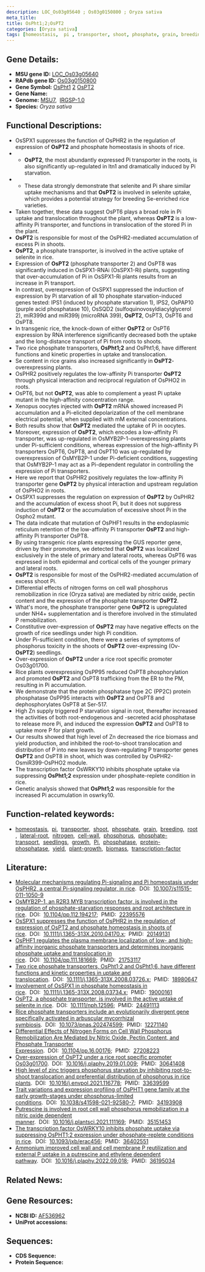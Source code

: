 ```yaml
---
description: LOC_Os03g05640 ; Os03g0150800 ; Oryza sativa
meta_title:
title: OsPht1;2;OsPT2
categories: [Oryza sativa]
tags: [homeostasis,  pi , transporter, shoot, phosphate, grain, breeding, root, lateral root, nitrogen, cell wall, phosphorus, phosphate transport, seedlings, growth, Pi, phosphatase, protein phosphatase, yield, plant growth, biomass, transcription factor, pi]
---
```


## Gene Details:
- **MSU gene ID:** [LOC_Os03g05640](http://rice.uga.edu/cgi-bin/ORF_infopage.cgi?orf=LOC_Os03g05640)  
- **RAPdb gene ID:** [Os03g0150800](https://rapdb.dna.affrc.go.jp/locus/?name=Os03g0150800)  
- **Gene Symbol:** <u>OsPht1</u>&nbsp;<u>2</u>&nbsp;<u>OsPT2</u>
- **Gene Name:**
- **Genome:**  [MSU7](http://rice.uga.edu/),&nbsp;&nbsp;[IRGSP-1.0](https://rapdb.dna.affrc.go.jp/download/irgsp1.html)
- **Species:** *Oryza sativa*

## Functional Descriptions:
   - OsSPX1 suppresses the function of OsPHR2 in the regulation of expression of **OsPT2** and phosphate homeostasis in shoots of rice.
   - * **OsPT2**, the most abundantly expressed Pi transporter in the roots, is also significantly up-regulated in ltn1 and dramatically induced by Pi starvation.
   - * These data strongly demonstrate that selenite and Pi share similar uptake mechanisms and that **OsPT2** is involved in selenite uptake, which provides a potential strategy for breeding Se-enriched rice varieties.
   - Taken together, these data suggest OsPT6 plays a broad role in Pi uptake and translocation throughout the plant, whereas **OsPT2** is a low-affinity Pi transporter, and functions in translocation of the stored Pi in the plant.
   - **OsPT2** is responsible for most of the OsPHR2-mediated accumulation of excess Pi in shoots.
   - **OsPT2**, a phosphate transporter, is involved in the active uptake of selenite in rice.
   - Expression of **OsPT2** (phosphate transporter 2) and OsPT8 was significantly induced in OsSPX1-RNAi (OsSPX1-Ri) plants, suggesting that over-accumulation of Pi in OsSPX1-Ri plants results from an increase in Pi transport.
   - In contrast, overexpression of OsSPX1 suppressed the induction of expression by Pi starvation of all 10 phosphate starvation-induced genes tested: IPS1 (induced by phosphate starvation 1), IPS2, OsPAP10 (purple acid phosphatase 10), OsSQD2 (sulfoquinovosyldiacylglycerol 2), miR399d and miR399j (microRNA 399), **OsPT2**, OsPT3, OsPT6 and OsPT8.
   - In transgenic rice, the knock-down of either **OsPT2** or OsPT6 expression by RNA interference significantly decreased both the uptake and the long-distance transport of Pi from roots to shoots.
   - Two rice phosphate transporters, **OsPht1;2** and OsPht1;6, have different functions and kinetic properties in uptake and translocation.
   - Se content in rice grains also increased significantly in **OsPT2**-overexpressing plants.
   - OsPHR2 positively regulates the low-affinity Pi transporter **OsPT2** through physical interaction and reciprocal regulation of OsPHO2 in roots.
   - OsPT6, but not **OsPT2**, was able to complement a yeast Pi uptake mutant in the high-affinity concentration range.
   - Xenopus oocytes injected with **OsPT2** mRNA showed increased Pi accumulation and a Pi-elicited depolarization of the cell membrane electrical potential, when supplied with mM external concentrations.
   - Both results show that **OsPT2** mediated the uptake of Pi in oocytes.
   - Moreover, expression of **OsPT2**, which encodes a low-affinity Pi transporter, was up-regulated in OsMYB2P-1-overexpressing plants under Pi-sufficient conditions, whereas expression of the high-affinity Pi transporters OsPT6, OsPT8, and OsPT10 was up-regulated by overexpression of OsMYB2P-1 under Pi-deficient conditions, suggesting that OsMYB2P-1 may act as a Pi-dependent regulator in controlling the expression of Pi transporters.
   - Here we report that OsPHR2 positively regulates the low-affinity Pi transporter gene **OsPT2** by physical interaction and upstream regulation of OsPHO2 in roots.
   - OsSPX1 suppresses the regulation on expression of **OsPT2** by OsPHR2 and the accumulation of excess shoot Pi, but it does not suppress induction of **OsPT2** or the accumulation of excessive shoot Pi in the Ospho2 mutant.
   - The data indicate that mutation of OsPHF1 results in the endoplasmic reticulum retention of the low-affinity Pi transporter **OsPT2** and high-affinity Pi transporter OsPT8.
   - By using transgenic rice plants expressing the GUS reporter gene, driven by their promoters, we detected that **OsPT2** was localized exclusively in the stele of primary and lateral roots, whereas OsPT6 was expressed in both epidermal and cortical cells of the younger primary and lateral roots.
   - **OsPT2** is responsible for most of the OsPHR2-mediated accumulation of excess shoot Pi.
   - Differential effects of nitrogen forms on cell wall phosphorus remobilization in rice (Oryza sativa) are mediated by nitric oxide, pectin content and the expression of the phosphate transporter **OsPT2**.
   - What's more, the phosphate transporter gene **OsPT2** is upregulated under NH4+ supplementation and is therefore involved in the stimulated P remobilization.
   - Constitutive over-expression of **OsPT2** may have negative effects on the growth of rice seedlings under high Pi condition.
   - Under Pi-sufficient condition, there were a series of symptoms of phosphorus toxicity in the shoots of **OsPT2** over-expressing (Ov-**OsPT2**) seedlings.
   - Over-expression of **OsPT2** under a rice root specific promoter Os03g01700.
   - Rice plants overexpressing OsPP95 reduced OsPT8 phosphorylation and promoted **OsPT2** and OsPT8 trafficking from the ER to the PM, resulting in Pi accumulation.
   - We demonstrate that the protein phosphatase type 2C (PP2C) protein phosphatase OsPP95 interacts with **OsPT2** and OsPT8 and dephosphorylates OsPT8 at Ser-517.
   - High Zn supply triggered P starvation signal in root, thereafter increased the activities of both root-endogenous and -secreted acid phosphatase to release more Pi, and induced the expression **OsPT2** and OsPT8 to uptake more P for plant growth.
   - Our results showed that high level of Zn decreased the rice biomass and yield production, and inhibited the root-to-shoot translocation and distribution of P into new leaves by down-regulating P transporter genes **OsPT2** and OsPT8 in shoot, which was controlled by OsPHR2-OsmiR399-OsPHO2 module.
   - The transcription factor OsWRKY10 inhibits phosphate uptake via suppressing **OsPht1;2** expression under phosphate-replete condition in rice.
   - Genetic analysis showed that **OsPht1;2** was responsible for the increased Pi accumulation in oswrky10.

## Function-related keywords:
   - [homeostasis](/tags/homeostasis/),&nbsp;&nbsp;[pi](/tags/pi/),&nbsp;&nbsp;[transporter](/tags/transporter/),&nbsp;&nbsp;[shoot](/tags/shoot/),&nbsp;&nbsp;[phosphate](/tags/phosphate/),&nbsp;&nbsp;[grain](/tags/grain/),&nbsp;&nbsp;[breeding](/tags/breeding/),&nbsp;&nbsp;[root](/tags/root/),&nbsp;&nbsp;[lateral-root](/tags/lateral-root/),&nbsp;&nbsp;[nitrogen](/tags/nitrogen/),&nbsp;&nbsp;[cell-wall](/tags/cell-wall/),&nbsp;&nbsp;[phosphorus](/tags/phosphorus/),&nbsp;&nbsp;[phosphate-transport](/tags/phosphate-transport/),&nbsp;&nbsp;[seedlings](/tags/seedlings/),&nbsp;&nbsp;[growth](/tags/growth/),&nbsp;&nbsp;[Pi](/tags/Pi/),&nbsp;&nbsp;[phosphatase](/tags/phosphatase/),&nbsp;&nbsp;[protein-phosphatase](/tags/protein-phosphatase/),&nbsp;&nbsp;[yield](/tags/yield/),&nbsp;&nbsp;[plant-growth](/tags/plant-growth/),&nbsp;&nbsp;[biomass](/tags/biomass/),&nbsp;&nbsp;[transcription-factor](/tags/transcription-factor/)

## Literature:
   - [Molecular mechanisms regulating Pi-signaling and Pi homeostasis under OsPHR2, a central Pi-signaling regulator, in rice](https://www.doi.org/10.1007/s11515-011-1050-9).&nbsp;&nbsp;DOI:&nbsp;&nbsp;[10.1007/s11515-011-1050-9](https://www.doi.org/10.1007/s11515-011-1050-9)
   - [OsMYB2P-1, an R2R3 MYB transcription factor, is involved in the regulation of phosphate-starvation responses and root architecture in rice](https://www.doi.org/10.1104/pp.112.194217).&nbsp;&nbsp;DOI:&nbsp;&nbsp;[10.1104/pp.112.194217](https://www.doi.org/10.1104/pp.112.194217);&nbsp;&nbsp;PMID:&nbsp;&nbsp;[22395576](https://pubmed.ncbi.nlm.nih.gov/22395576/)
   - [OsSPX1 suppresses the function of OsPHR2 in the regulation of expression of OsPT2 and phosphate homeostasis in shoots of rice](https://www.doi.org/10.1111/j.1365-313X.2010.04170.x).&nbsp;&nbsp;DOI:&nbsp;&nbsp;[10.1111/j.1365-313X.2010.04170.x](https://www.doi.org/10.1111/j.1365-313X.2010.04170.x);&nbsp;&nbsp;PMID:&nbsp;&nbsp;[20149131](https://pubmed.ncbi.nlm.nih.gov/20149131/)
   - [OsPHF1 regulates the plasma membrane localization of low- and high-affinity inorganic phosphate transporters and determines inorganic phosphate uptake and translocation in rice](https://www.doi.org/10.1104/pp.111.181669).&nbsp;&nbsp;DOI:&nbsp;&nbsp;[10.1104/pp.111.181669](https://www.doi.org/10.1104/pp.111.181669);&nbsp;&nbsp;PMID:&nbsp;&nbsp;[21753117](https://pubmed.ncbi.nlm.nih.gov/21753117/)
   - [Two rice phosphate transporters, OsPht1;2 and OsPht1;6, have different functions and kinetic properties in uptake and translocation](https://www.doi.org/10.1111/j.1365-313X.2008.03726.x).&nbsp;&nbsp;DOI:&nbsp;&nbsp;[10.1111/j.1365-313X.2008.03726.x](https://www.doi.org/10.1111/j.1365-313X.2008.03726.x);&nbsp;&nbsp;PMID:&nbsp;&nbsp;[18980647](https://pubmed.ncbi.nlm.nih.gov/18980647/)
   - [Involvement of OsSPX1 in phosphate homeostasis in rice](https://www.doi.org/10.1111/j.1365-313X.2008.03734.x).&nbsp;&nbsp;DOI:&nbsp;&nbsp;[10.1111/j.1365-313X.2008.03734.x](https://www.doi.org/10.1111/j.1365-313X.2008.03734.x);&nbsp;&nbsp;PMID:&nbsp;&nbsp;[19000161](https://pubmed.ncbi.nlm.nih.gov/19000161/)
   - [OsPT2, a phosphate transporter, is involved in the active uptake of selenite in rice](https://www.doi.org/10.1111/nph.12596).&nbsp;&nbsp;DOI:&nbsp;&nbsp;[10.1111/nph.12596](https://www.doi.org/10.1111/nph.12596);&nbsp;&nbsp;PMID:&nbsp;&nbsp;[24491113](https://pubmed.ncbi.nlm.nih.gov/24491113/)
   - [Rice phosphate transporters include an evolutionarily divergent gene specifically activated in arbuscular mycorrhizal symbiosis](https://www.doi.org/10.1073/pnas.202474599).&nbsp;&nbsp;DOI:&nbsp;&nbsp;[10.1073/pnas.202474599](https://www.doi.org/10.1073/pnas.202474599);&nbsp;&nbsp;PMID:&nbsp;&nbsp;[12271140](https://pubmed.ncbi.nlm.nih.gov/12271140/)
   - [Differential Effects of Nitrogen Forms on Cell Wall Phosphorus Remobilization Are Mediated by Nitric Oxide, Pectin Content, and Phosphate Transporter Expression](https://www.doi.org/10.1104/pp.16.00176).&nbsp;&nbsp;DOI:&nbsp;&nbsp;[10.1104/pp.16.00176](https://www.doi.org/10.1104/pp.16.00176);&nbsp;&nbsp;PMID:&nbsp;&nbsp;[27208223](https://pubmed.ncbi.nlm.nih.gov/27208223/)
   - [Over-expression of OsPT2 under a rice root specific promoter Os03g01700](https://www.doi.org/10.1016/j.plaphy.2019.01.009).&nbsp;&nbsp;DOI:&nbsp;&nbsp;[10.1016/j.plaphy.2019.01.009](https://www.doi.org/10.1016/j.plaphy.2019.01.009);&nbsp;&nbsp;PMID:&nbsp;&nbsp;[30641408](https://pubmed.ncbi.nlm.nih.gov/30641408/)
   - [High level of zinc triggers phosphorus starvation by inhibiting root-to-shoot translocation and preferential distribution of phosphorus in rice plants](https://www.doi.org/10.1016/j.envpol.2021.116778).&nbsp;&nbsp;DOI:&nbsp;&nbsp;[10.1016/j.envpol.2021.116778](https://www.doi.org/10.1016/j.envpol.2021.116778);&nbsp;&nbsp;PMID:&nbsp;&nbsp;[33639599](https://pubmed.ncbi.nlm.nih.gov/33639599/)
   - [Trait variations and expression profiling of OsPHT1 gene family at the early growth-stages under phosphorus-limited conditions](https://www.doi.org/10.1038/s41598-021-92580-7).&nbsp;&nbsp;DOI:&nbsp;&nbsp;[10.1038/s41598-021-92580-7](https://www.doi.org/10.1038/s41598-021-92580-7);&nbsp;&nbsp;PMID:&nbsp;&nbsp;[34193908](https://pubmed.ncbi.nlm.nih.gov/34193908/)
   - [Putrescine is involved in root cell wall phosphorus remobilization in a nitric oxide dependent manner](https://www.doi.org/10.1016/j.plantsci.2021.111169).&nbsp;&nbsp;DOI:&nbsp;&nbsp;[10.1016/j.plantsci.2021.111169](https://www.doi.org/10.1016/j.plantsci.2021.111169);&nbsp;&nbsp;PMID:&nbsp;&nbsp;[35151453](https://pubmed.ncbi.nlm.nih.gov/35151453/)
   - [The transcription factor OsWRKY10 inhibits phosphate uptake via suppressing OsPHT1;2 expression under phosphate-replete conditions in rice](https://www.doi.org/10.1093/jxb/erac456).&nbsp;&nbsp;DOI:&nbsp;&nbsp;[10.1093/jxb/erac456](https://www.doi.org/10.1093/jxb/erac456);&nbsp;&nbsp;PMID:&nbsp;&nbsp;[36402551](https://pubmed.ncbi.nlm.nih.gov/36402551/)
   - [Ammonium improved cell wall and cell membrane P reutilization and external P uptake in a putrescine and ethylene dependent pathway](https://www.doi.org/10.1016/j.plaphy.2022.09.018).&nbsp;&nbsp;DOI:&nbsp;&nbsp;[10.1016/j.plaphy.2022.09.018](https://www.doi.org/10.1016/j.plaphy.2022.09.018);&nbsp;&nbsp;PMID:&nbsp;&nbsp;[36195034](https://pubmed.ncbi.nlm.nih.gov/36195034/)

## Related News:

## Gene Resources:
- **NCBI ID:**  [AF536962](http://www.ncbi.nlm.nih.gov/nuccore/AF536962)
- **UniProt accessions:** [](https://www.uniprot.org/uniprotkb//entry)

## Sequences:
- **CDS Sequence:**
- **Protein Sequence:**

